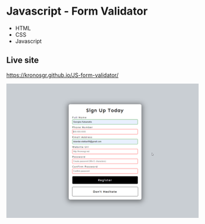 # Javascript - Form Validator

* HTML
* CSS
* Javascript


## Live site
https://kronosgr.github.io/JS-form-validator/

[![Screenshot](screenshot.png)](https://kronosgr.github.io/JS-form-validator/)
